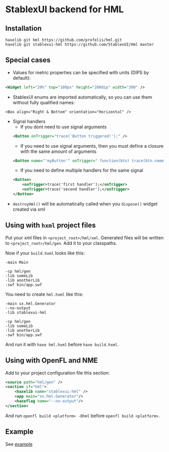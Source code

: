 StablexUI backend for HML
=========================

Installation
----------------
```
haxelib git hml https://github.com/profelis/hml.git
haxelib git stablexui-hml https://github.com/StablexUI/Hml master
```

Special cases
-------------
* Values for metric properties can be specified with units (DIPS by default):
```xml
<Widget left="20%" top="100px" height="200dip" width="300" />
```
* StablexUI enums are imported automatically, so you can use them without fully qualified names:
```
<Box align="Right & Bottom" orientation="Horizontal" />
```
* Signal handlers
    * If you dont need to use signal arguments
    ```xml
    <Button onTrigger="trace('Button triggered!');" />
    ```
    * If you need to use signal arguments, then you must define a closure with the same amount of arguments
    ```xml
    <Button name="'myButton'" onTrigger=" function(btn) trace(btn.name + ' triggered'); " />
    ```
    * If you need to define multiple handlers for the same signal
    ```xml
    <Button>
        <onTrigger>trace('first handler');</onTrigger>
        <onTrigger>trace('second handler');</onTrigger>
    </Button>
    ```
* `destroyHml()` will be automatically called when you `dispose()` widget created via xml


Using with `hxml` project files
-------------------------------
Put your xml files in `<project_root>/hml/xml`.
Generated files will be written to `<preject_root>/hml/gen`. Add it to your classpaths.

Now if your `build.hxml` looks like this:
```
-main Main

-cp hml/gen
-lib someLib
-lib anotherLib
-swf bin/app.swf
```
You need to create `hml.hxml` like this:
```
-main sx.hml.Generator
--no-output
-lib stablexui-hml

-cp hml/gen
-lib someLib
-lib anotherLib
-swf bin/app.swf
```
And run it with `haxe hml.hxml` before `haxe build.hxml`.


Using with OpenFL and NME
-------------------------
Add to your project configuration file this section:
```xml
<source path="hml/gen" />
<section if="hml">
    <haxelib name="stablexui-hml" />
    <app main="sx.hml.Generator"/>
    <haxeflag name="--no-output"/>
</section>
```
And run `openfl build <platform> -Dhml` before `openfl build <platform>`.


Example
-----------
See [example](https://github.com/StablexUI/Examples/tree/master/hml/)
